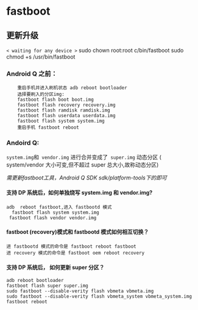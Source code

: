 # fastboot

## 更新升级
`< waiting for any device >`
sudo chown root:root c/bin/fastboot
sudo chmod +s /usr/bin/fastboot
### Android Q 之前：

        重启手机并进入刷机状态 adb reboot bootloader
        选择要刷入的分区img:
		fastboot flash boot boot.img
		fastboot flash recovery recovery.img
		fastboot flash ramdisk ramdisk.img
		fastboot flash userdata userdata.img
		fastboot flash system system.img
        重启手机 fastboot reboot 
        
### Andoird Q:
`system.img`和` vendor.img` 进行合并变成了` super.img` 动态分区  ( system/vendor 大小可变,但不超过 super 总大小,故称动态分区)

_需更新fastboot工具，Android Q SDK sdk/platform-tools下的即可_

#### 支持 DP 系统后，如何单独烧写 system.img 和 vendor.img?
`adb  reboot fastboot,进入 fastbootd 模式`  
 `  fastboot flash system system.img`  
 ` fastboot flash vendor vendor.img`
                     
#### fastboot (recovery)模式和 fastbootd 模式如何相互切换？
 `进 fastbootd 模式的命令是 fastboot reboot fastboot`  
 `进 recovery 模式的命令是 fastboot oem reboot recovery`
 
#### 支持 DP 系统后， 如何更新 super 分区？
`adb reboot bootloader`  
`fastboot flash super super.img`  
`sudo fastboot --disable-verity flash vbmeta vbmeta.img`  
`sudo fastboot --disable-verity flash vbmeta_system vbmeta_system.img`  
`fastboot reboot`
